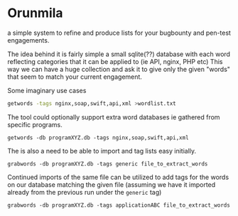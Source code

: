 # Orunmila
a simple system to refine and produce lists for your bugbounty and pen-test engagements.

The idea behind it is fairly simple a small sqlite(??) database with each word reflecting categories that it can be applied to (ie API, nginx, PHP etc)
This way we can have a huge collection and ask it to give only the given "words" that seem to match your current engagement.

Some imaginary use cases
```sh
getwords -tags nginx,soap,swift,api,xml >wordlist.txt
```

The tool could optionally support extra word databases ie gathered from specific programs.
```
getwords -db programXYZ.db -tags nginx,soap,swift,api,xml
```

The is also a need to be able to import and tag lists easy initially.
```
grabwords -db programXYZ.db -tags generic file_to_extract_words
```

Continued imports of the same file can be utilized to add tags for the words on our database matching the given file (assuming we have it imported already from the previous run under the `generic` tag)
```
grabwords -db programXYZ.db -tags applicationABC file_to_extract_words
```
